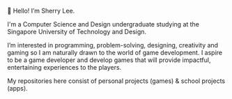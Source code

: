 👋 Hello! I’m Sherry Lee.


I'm a Computer Science and Design undergraduate studying at the Singapore University of Technology and Design.


I’m interested in programming, problem-solving, designing, creativity and gaming so I am naturally drawn to the world of game development. I aspire to be a game developer and 
develop games that will provide impactful, entertaining experiences to the players.


My repositories here consist of personal projects (games) & school projects (apps).
